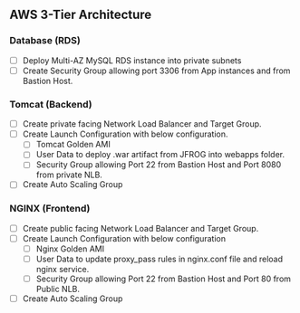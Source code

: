 ## AWS 3-Tier Architecture

### Database (RDS)
- [ ] Deploy Multi-AZ MySQL RDS instance into private subnets
- [ ] Create Security Group allowing port 3306 from App instances and from Bastion Host.

### Tomcat (Backend)
- [ ] Create private facing Network Load Balancer and Target Group.
- [ ] Create Launch Configuration with below configuration.
  + [ ] Tomcat Golden AMI
  + [ ] User Data to deploy .war artifact from JFROG into webapps folder.
  + [ ] Security Group allowing Port 22 from Bastion Host and Port 8080 from private NLB.
- [ ] Create Auto Scaling Group

### NGINX (Frontend)
- [ ] Create public facing Network Load Balancer and Target Group.
- [ ] Create Launch Configuration with below configuration
  + [ ] Nginx Golden AMI
  + [ ] User Data to update proxy_pass rules in nginx.conf file and reload nginx service.
  + [ ] Security Group allowing Port 22 from Bastion Host and Port 80 from Public NLB.
- [ ] Create Auto Scaling Group
